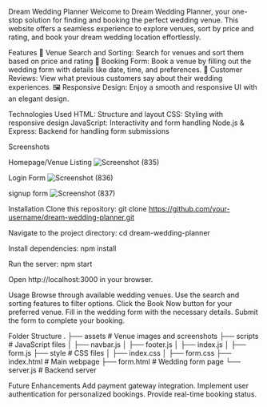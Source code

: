 Dream Wedding Planner
Welcome to Dream Wedding Planner, your one-stop solution for finding and booking the perfect wedding venue. This website offers a seamless experience to explore venues, sort by price and rating, and book your dream wedding location effortlessly.

Features
📍 Venue Search and Sorting: Search for venues and sort them based on price and rating
📝 Booking Form: Book a venue by filling out the wedding form with details like date, time, and preferences.
🌟 Customer Reviews: View what previous customers say about their wedding experiences.
🖼️ Responsive Design: Enjoy a smooth and responsive UI with an elegant design.

Technologies Used
HTML: Structure and layout
CSS: Styling with responsive design
JavaScript: Interactivity and form handling
Node.js & Express: Backend for handling form submissions



Screenshots

Homepage/Venue Listing
![Screenshot (835)](https://github.com/user-attachments/assets/daefa857-1849-43b3-9310-aadd1b775d25)

Login Form
![Screenshot (836)](https://github.com/user-attachments/assets/ccfbebd3-9d0c-4adb-856e-519940d26b0f)

signup form
![Screenshot (837)](https://github.com/user-attachments/assets/28af6242-8fd8-4e01-b3d0-175bdfe35a01)


Installation
Clone this repository:
git clone https://github.com/your-username/dream-wedding-planner.git

Navigate to the project directory:
cd dream-wedding-planner

Install dependencies:
npm install

Run the server:
npm start

Open http://localhost:3000 in your browser.

Usage
Browse through available wedding venues.
Use the search and sorting features to filter options.
Click the Book Now button for your preferred venue.
Fill in the wedding form with the necessary details.
Submit the form to complete your booking.

Folder Structure
.
├── assets            # Venue images and screenshots
├── scripts           # JavaScript files
│   ├── navbar.js
│   ├── footer.js
│   ├── index.js
│   ├── form.js
├── style             # CSS files
│   ├── index.css
│   ├── form.css
├── index.html        # Main webpage
├── form.html         # Wedding form page
└── server.js         # Backend server

Future Enhancements
Add payment gateway integration.
Implement user authentication for personalized bookings.
Provide real-time booking status.
